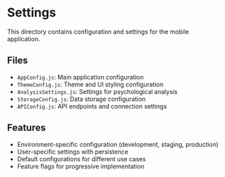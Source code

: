 # Settings

This directory contains configuration and settings for the mobile application.

## Files

- `AppConfig.js`: Main application configuration
- `ThemeConfig.js`: Theme and UI styling configuration
- `AnalysisSettings.js`: Settings for psychological analysis
- `StorageConfig.js`: Data storage configuration
- `APIConfig.js`: API endpoints and connection settings

## Features

- Environment-specific configuration (development, staging, production)
- User-specific settings with persistence
- Default configurations for different use cases
- Feature flags for progressive implementation
